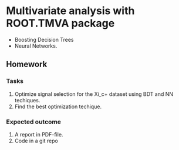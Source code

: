 # Multivariate analysis with ROOT.TMVA package
  * Boosting Decision Trees
  * Neural Networks.

## Homework

### Tasks
  1. Optimize signal selection for the Xi_c+ dataset using BDT and NN techiques.
  2. Find the best optimization techique.

### Expected outcome
 1. A report in PDF-file.
 2. Code in a git repo
